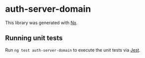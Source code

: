 # auth-server-domain

This library was generated with [Nx](https://nx.dev).

## Running unit tests

Run `ng test auth-server-domain` to execute the unit tests via [Jest](https://jestjs.io).
